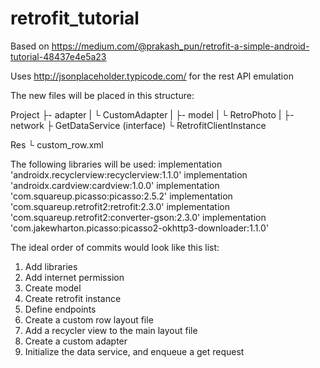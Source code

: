 # retrofit_tutorial

Based on https://medium.com/@prakash_pun/retrofit-a-simple-android-tutorial-48437e4e5a23

Uses http://jsonplaceholder.typicode.com/ for the rest API emulation

The new files will be placed in this structure:

Project
├- adapter
|   └ CustomAdapter
|
├- model
|   └ RetroPhoto
|
├- network
    ├ GetDataService (interface)
    └ RetrofitClientInstance

Res
└ custom_row.xml


The following libraries will be used:
    implementation 'androidx.recyclerview:recyclerview:1.1.0'
    implementation 'androidx.cardview:cardview:1.0.0'
    implementation 'com.squareup.picasso:picasso:2.5.2'
    implementation 'com.squareup.retrofit2:retrofit:2.3.0'
    implementation 'com.squareup.retrofit2:converter-gson:2.3.0'
    implementation 'com.jakewharton.picasso:picasso2-okhttp3-downloader:1.1.0'

The ideal order of commits would look like this list:
1. Add libraries
2. Add internet permission
3. Create model
4. Create retrofit instance
5. Define endpoints
6. Create a custom row layout file
7. Add a recycler view to the main layout file
8. Create a custom adapter
9. Initialize the data service, and enqueue a get request
